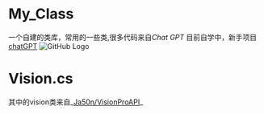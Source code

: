 # My_Class
 一个自建的类库，常用的一些类,很多代码来自*Chat GPT*
 目前自学中，新手项目
[chatGPT](https://chat.openai.com)
![GitHub Logo](https://github.githubassets.com/images/modules/logos_page/GitHub-Mark.png)
# Vision.cs
其中的vision类来自_[Ja50n/VisionProAPI](https://github.com/Ja50n/VisionProAPI.git)_


